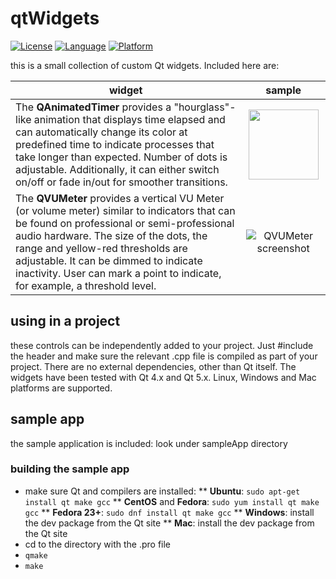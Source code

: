 # qtWidgets
[![License](https://img.shields.io/badge/license-BSD-blue.svg)](LICENSE)
[![Language](https://img.shields.io/badge/language-C%2B%2B-orange.svg)](https://en.wikipedia.org/wiki/C%2B%2B)
[![Platform](https://img.shields.io/badge/platform-Qt-green.svg)](http://qt.io)

this is a small collection of custom Qt widgets.  Included here are:

| widget | sample |
| --- | :---: |
| The **QAnimatedTimer** provides a "hourglass"-like animation that displays time elapsed and can automatically change its color at predefined time to indicate processes that take longer than expected.  Number of dots is adjustable.  Additionally, it can either switch on/off or fade in/out for smoother transitions. | <img src="https://raw.githubusercontent.com/rom-p/qtWidgets/master/doc/atimer.gif" width="112px" height="112px" /> |
| The **QVUMeter** provides a vertical VU Meter (or volume meter) similar to indicators that can be found on professional or semi-professional audio hardware.  The size of the dots, the range and yellow-red thresholds are adjustable.  It can be dimmed to indicate inactivity.  User can mark a point to indicate, for example, a threshold level. | ![QVUMeter screenshot](https://raw.githubusercontent.com/rom-p/qtWidgets/master/doc/vumeter.gif) |


## using in a project
these controls can be independently added to your project.  Just #include the header and make sure the relevant .cpp file is compiled as part of your project.  There are no external dependencies, other than Qt itself.  The widgets have been tested with Qt 4.x and Qt 5.x.  Linux, Windows and Mac platforms are supported.

## sample app
the sample application is included: look under sampleApp directory

### building the sample app
* make sure Qt and compilers are installed:
** **Ubuntu**: ```sudo apt-get install qt make gcc```
** **CentOS** and **Fedora**: ```sudo yum install qt make gcc```
** **Fedora 23+**: ```sudo dnf install qt make gcc```
** **Windows**: install the dev package from the Qt site
** **Mac**: install the dev package from the Qt site
* cd to the directory with the .pro file
* ```qmake```
* ```make```

